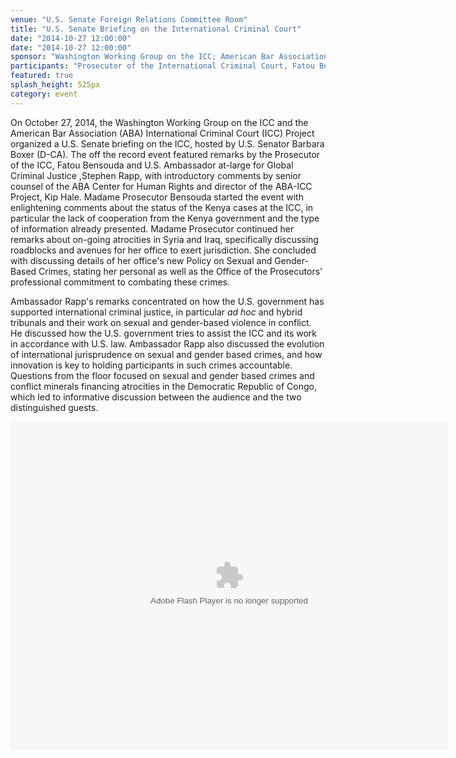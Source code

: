 ```yaml
---
venue: "U.S. Senate Foreign Relations Committee Room"
title: "U.S. Senate Briefing on the International Criminal Court"
date: "2014-10-27 12:00:00"
date: "2014-10-27 12:00:00"
sponsor: "Washington Working Group on the ICC; American Bar Association International Criminal Court Project"
participants: "Prosecutor of the International Criminal Court, Fatou Bensouda; U.S. Ambassador at-large for Global Criminal Justice, Stephen J. Rapp; moderated by Senior Counsel of American Bar Association (ABA) Center for Human Rights and Director of ABA International Criminal Court Project, Kip Hale "
featured: true
splash_height: 525px
category: event
---
```

On October 27, 2014, the Washington Working Group on the ICC and the American Bar Association (ABA) International Criminal Court (ICC) Project organized a U.S. Senate briefing on the
ICC, hosted by U.S. Senator Barbara Boxer (D-CA). The off the record event featured remarks by the Prosecutor of the ICC, Fatou Bensouda and U.S. Ambassador at-large for Global Criminal Justice
,Stephen Rapp, with introductory comments by senior counsel of the ABA Center for Human Rights and director of the ABA-ICC Project, Kip Hale. Madame Prosecutor Bensouda started the event with enlightening 
comments about the status of the Kenya cases at the ICC, in particular the lack of cooperation from the Kenya government and the type of information already presented. Madame Prosecutor continued her remarks about on-going atrocities
in Syria and Iraq, specifically discussing roadblocks and avenues for her office to exert jurisdiction. She concluded with discussing details of her office's new Policy on Sexual and Gender-Based Crimes,
stating her personal as well as the Office of the Prosecutors' professional commitment to combating these crimes. 

Ambassador Rapp's remarks concentrated on how the U.S. government has supported international criminal justice, in particular *ad hoc* and hybrid tribunals and their work on sexual and gender-based violence in conflict. 
He discussed how the U.S. government tries to assist the ICC and its work in accordance with U.S. law. Ambassador Rapp also discussed the evolution of international jurisprudence on sexual and gender based crimes,
and how innovation is key to holding participants in such crimes accountable. Questions from the floor focused on sexual and gender based crimes and conflict minerals financing atrocities
in the Democratic Republic of Congo, which led to informative discussion between the audience and the two distinguished guests. 

<object width="700" height="525"> <param name="flashvars" value="offsite=true&lang=en-us&page_show_url=%2Fphotos%2F126209453%40N05%2Fsets%2F72157646690480633%2Fshow%2F&page_show_back_url=%2Fphotos%2F126209453%40N05%2Fsets%2F72157646690480633%2F&set_id=72157646690480633&jump_to="></param> <param name="movie" value="https://www.flickr.com/apps/slideshow/show.swf?v=1811922554"></param> <param name="allowFullScreen" value="true"></param><embed type="application/x-shockwave-flash" src="https://www.flickr.com/apps/slideshow/show.swf?v=1811922554" allowFullScreen="true" flashvars="offsite=true&lang=en-us&page_show_url=%2Fphotos%2F126209453%40N05%2Fsets%2F72157646690480633%2Fshow%2F&page_show_back_url=%2Fphotos%2F126209453%40N05%2Fsets%2F72157646690480633%2F&set_id=72157646690480633&jump_to=" width="700" height="525"></embed></object>
